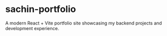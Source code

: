 # sachin-portfolio
A modern React + Vite portfolio site showcasing my backend projects and development experience.
